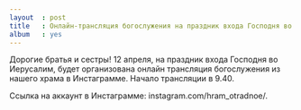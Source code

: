 ```yaml
---
layout  : post
title   : Онлайн-трансляция богослужения на праздник входа Господня во Иерусалим
album   : yes
---
```

Дорогие братья и сестры! 12 апреля, на праздник входа Господня во Иерусалим, будет организована онлайн трансляция богослужения из нашего храма в Инстаграмме. Начало трансляции в 9.40. 

Ссылка на аккаунт в Инстаграмме: instagram.com/hram_otradnoe/.


